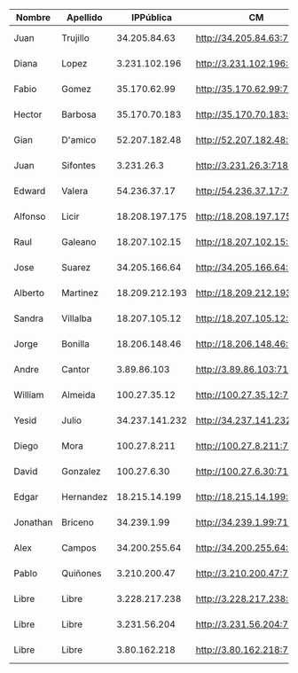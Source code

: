 | Nombre   | Apellido  | IPPública      | CM                         | EFM                                | NIFI                            | NiFi Registry                             | Schema Registry            | SMM                        | Hue                        | CDSW                              |
|----------|-----------|----------------|----------------------------|------------------------------------|---------------------------------|-------------------------------------------|----------------------------|----------------------------|----------------------------|-----------------------------------|
| Juan     | Trujillo  | 34.205.84.63   | http://34.205.84.63:7180   | http://34.205.84.63:10080/efm/ui   | http://34.205.84.63:8080/nifi   | http://34.205.84.63:18080/nifi-registry   | http://34.205.84.63:7788   | http://34.205.84.63:9991   | http://34.205.84.63:8888   | http://cdsw.34.205.84.63.nip.io   |
| Diana    | Lopez     | 3.231.102.196  | http://3.231.102.196:7180  | http://3.231.102.196:10080/efm/ui  | http://3.231.102.196:8080/nifi  | http://3.231.102.196:18080/nifi-registry  | http://3.231.102.196:7788  | http://3.231.102.196:9991  | http://3.231.102.196:8888  | http://cdsw.3.231.102.196.nip.io  |
| Fabio    | Gomez     | 35.170.62.99   | http://35.170.62.99:7180   | http://35.170.62.99:10080/efm/ui   | http://35.170.62.99:8080/nifi   | http://35.170.62.99:18080/nifi-registry   | http://35.170.62.99:7788   | http://35.170.62.99:9991   | http://35.170.62.99:8888   | http://cdsw.35.170.62.99.nip.io   |
| Hector   | Barbosa   | 35.170.70.183  | http://35.170.70.183:7180  | http://35.170.70.183:10080/efm/ui  | http://35.170.70.183:8080/nifi  | http://35.170.70.183:18080/nifi-registry  | http://35.170.70.183:7788  | http://35.170.70.183:9991  | http://35.170.70.183:8888  | http://cdsw.35.170.70.183.nip.io  |
| Gian     | D'amico   | 52.207.182.48  | http://52.207.182.48:7180  | http://52.207.182.48:10080/efm/ui  | http://52.207.182.48:8080/nifi  | http://52.207.182.48:18080/nifi-registry  | http://52.207.182.48:7788  | http://52.207.182.48:9991  | http://52.207.182.48:8888  | http://cdsw.52.207.182.48.nip.io  |
| Juan     | Sifontes  | 3.231.26.3     | http://3.231.26.3:7180     | http://3.231.26.3:10080/efm/ui     | http://3.231.26.3:8080/nifi     | http://3.231.26.3:18080/nifi-registry     | http://3.231.26.3:7788     | http://3.231.26.3:9991     | http://3.231.26.3:8888     | http://cdsw.3.231.26.3.nip.io     |
| Edward   | Valera    | 54.236.37.17   | http://54.236.37.17:7180   | http://54.236.37.17:10080/efm/ui   | http://54.236.37.17:8080/nifi   | http://54.236.37.17:18080/nifi-registry   | http://54.236.37.17:7788   | http://54.236.37.17:9991   | http://54.236.37.17:8888   | http://cdsw.54.236.37.17.nip.io   |
| Alfonso  | Licir     | 18.208.197.175 | http://18.208.197.175:7180 | http://18.208.197.175:10080/efm/ui | http://18.208.197.175:8080/nifi | http://18.208.197.175:18080/nifi-registry | http://18.208.197.175:7788 | http://18.208.197.175:9991 | http://18.208.197.175:8888 | http://cdsw.18.208.197.175.nip.io |
| Raul     | Galeano   | 18.207.102.15  | http://18.207.102.15:7180  | http://18.207.102.15:10080/efm/ui  | http://18.207.102.15:8080/nifi  | http://18.207.102.15:18080/nifi-registry  | http://18.207.102.15:7788  | http://18.207.102.15:9991  | http://18.207.102.15:8888  | http://cdsw.18.207.102.15.nip.io  |
| Jose     | Suarez    | 34.205.166.64  | http://34.205.166.64:7180  | http://34.205.166.64:10080/efm/ui  | http://34.205.166.64:8080/nifi  | http://34.205.166.64:18080/nifi-registry  | http://34.205.166.64:7788  | http://34.205.166.64:9991  | http://34.205.166.64:8888  | http://cdsw.34.205.166.64.nip.io  |
| Alberto  | Martinez  | 18.209.212.193 | http://18.209.212.193:7180 | http://18.209.212.193:10080/efm/ui | http://18.209.212.193:8080/nifi | http://18.209.212.193:18080/nifi-registry | http://18.209.212.193:7788 | http://18.209.212.193:9991 | http://18.209.212.193:8888 | http://cdsw.18.209.212.193.nip.io |
| Sandra   | Villalba  | 18.207.105.12  | http://18.207.105.12:7180  | http://18.207.105.12:10080/efm/ui  | http://18.207.105.12:8080/nifi  | http://18.207.105.12:18080/nifi-registry  | http://18.207.105.12:7788  | http://18.207.105.12:9991  | http://18.207.105.12:8888  | http://cdsw.18.207.105.12.nip.io  |
| Jorge    | Bonilla   | 18.206.148.46  | http://18.206.148.46:7180  | http://18.206.148.46:10080/efm/ui  | http://18.206.148.46:8080/nifi  | http://18.206.148.46:18080/nifi-registry  | http://18.206.148.46:7788  | http://18.206.148.46:9991  | http://18.206.148.46:8888  | http://cdsw.18.206.148.46.nip.io  |
| Andre    | Cantor    | 3.89.86.103    | http://3.89.86.103:7180    | http://3.89.86.103:10080/efm/ui    | http://3.89.86.103:8080/nifi    | http://3.89.86.103:18080/nifi-registry    | http://3.89.86.103:7788    | http://3.89.86.103:9991    | http://3.89.86.103:8888    | http://cdsw.3.89.86.103.nip.io    |
| William  | Almeida   | 100.27.35.12   | http://100.27.35.12:7180   | http://100.27.35.12:10080/efm/ui   | http://100.27.35.12:8080/nifi   | http://100.27.35.12:18080/nifi-registry   | http://100.27.35.12:7788   | http://100.27.35.12:9991   | http://100.27.35.12:8888   | http://cdsw.100.27.35.12.nip.io   |
| Yesid    | Julio     | 34.237.141.232 | http://34.237.141.232:7180 | http://34.237.141.232:10080/efm/ui | http://34.237.141.232:8080/nifi | http://34.237.141.232:18080/nifi-registry | http://34.237.141.232:7788 | http://34.237.141.232:9991 | http://34.237.141.232:8888 | http://cdsw.34.237.141.232.nip.io |
| Diego    | Mora      | 100.27.8.211   | http://100.27.8.211:7180   | http://100.27.8.211:10080/efm/ui   | http://100.27.8.211:8080/nifi   | http://100.27.8.211:18080/nifi-registry   | http://100.27.8.211:7788   | http://100.27.8.211:9991   | http://100.27.8.211:8888   | http://cdsw.100.27.8.211.nip.io   |
| David    | Gonzalez  | 100.27.6.30    | http://100.27.6.30:7180    | http://100.27.6.30:10080/efm/ui    | http://100.27.6.30:8080/nifi    | http://100.27.6.30:18080/nifi-registry    | http://100.27.6.30:7788    | http://100.27.6.30:9991    | http://100.27.6.30:8888    | http://cdsw.100.27.6.30.nip.io    |
| Edgar    | Hernandez | 18.215.14.199  | http://18.215.14.199:7180  | http://18.215.14.199:10080/efm/ui  | http://18.215.14.199:8080/nifi  | http://18.215.14.199:18080/nifi-registry  | http://18.215.14.199:7788  | http://18.215.14.199:9991  | http://18.215.14.199:8888  | http://cdsw.18.215.14.199.nip.io  |
| Jonathan | Briceno   | 34.239.1.99    | http://34.239.1.99:7180    | http://34.239.1.99:10080/efm/ui    | http://34.239.1.99:8080/nifi    | http://34.239.1.99:18080/nifi-registry    | http://34.239.1.99:7788    | http://34.239.1.99:9991    | http://34.239.1.99:8888    | http://cdsw.34.239.1.99.nip.io    |
| Alex     | Campos    | 34.200.255.64  | http://34.200.255.64:7180  | http://34.200.255.64:10080/efm/ui  | http://34.200.255.64:8080/nifi  | http://34.200.255.64:18080/nifi-registry  | http://34.200.255.64:7788  | http://34.200.255.64:9991  | http://34.200.255.64:8888  | http://cdsw.34.200.255.64.nip.io  |
| Pablo    | Quiñones  | 3.210.200.47   | http://3.210.200.47:7180   | http://3.210.200.47:10080/efm/ui   | http://3.210.200.47:8080/nifi   | http://3.210.200.47:18080/nifi-registry   | http://3.210.200.47:7788   | http://3.210.200.47:9991   | http://3.210.200.47:8888   | http://cdsw.3.210.200.47.nip.io   |
| Libre    | Libre     | 3.228.217.238  | http://3.228.217.238:7180  | http://3.228.217.238:10080/efm/ui  | http://3.228.217.238:8080/nifi  | http://3.228.217.238:18080/nifi-registry  | http://3.228.217.238:7788  | http://3.228.217.238:9991  | http://3.228.217.238:8888  | http://cdsw.3.228.217.238.nip.io  |
| Libre    | Libre     | 3.231.56.204   | http://3.231.56.204:7180   | http://3.231.56.204:10080/efm/ui   | http://3.231.56.204:8080/nifi   | http://3.231.56.204:18080/nifi-registry   | http://3.231.56.204:7788   | http://3.231.56.204:9991   | http://3.231.56.204:8888   | http://cdsw.3.231.56.204.nip.io   |
| Libre    | Libre     | 3.80.162.218   | http://3.80.162.218:7180   | http://3.80.162.218:10080/efm/ui   | http://3.80.162.218:8080/nifi   | http://3.80.162.218:18080/nifi-registry   | http://3.80.162.218:7788   | http://3.80.162.218:9991   | http://3.80.162.218:8888   | http://cdsw.3.80.162.218.nip.io   |
